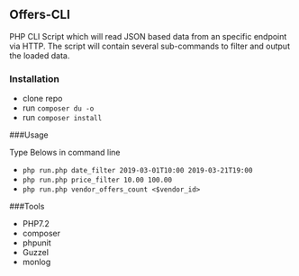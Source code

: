 ## Offers-CLI
PHP CLI Script which will read JSON based data from
an specific endpoint via HTTP.
The script will contain several sub-commands to
filter and output the loaded data.

### Installation
- clone repo
- run `composer du -o`
- run `composer install`

###Usage

Type Belows in command line 
- `php run.php date_filter 2019-03-01T10:00 2019-03-21T19:00`
- `php run.php price_filter 10.00 100.00`
- `php run.php vendor_offers_count <$vendor_id>`


###Tools
- PHP7.2
- composer
- phpunit
- Guzzel
- monlog
